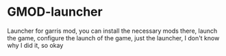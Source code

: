 # GMOD-launcher
Launcher for garris mod, you can install the necessary mods there, launch the game, configure the launch of the game, just the launcher, I don't know why I did it, so okay
